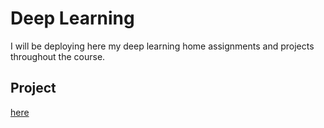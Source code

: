 # Deep Learning

I will be deploying here my deep learning home assignments and projects throughout the course.

## Project 
[here](https://github.com/bodeborder/fcul-deep-learning/tree/main/Project)

